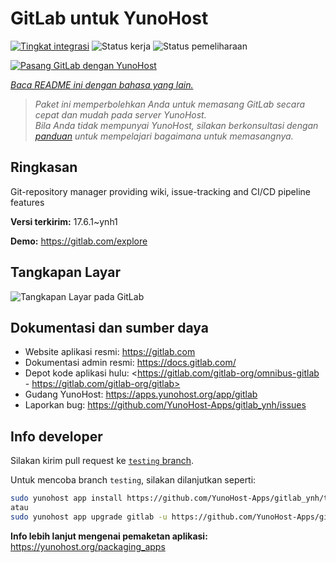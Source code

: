 <!--
N.B.: README ini dibuat secara otomatis oleh <https://github.com/YunoHost/apps/tree/master/tools/readme_generator>
Ini TIDAK boleh diedit dengan tangan.
-->

# GitLab untuk YunoHost

[![Tingkat integrasi](https://apps.yunohost.org/badge/integration/gitlab)](https://ci-apps.yunohost.org/ci/apps/gitlab/)
![Status kerja](https://apps.yunohost.org/badge/state/gitlab)
![Status pemeliharaan](https://apps.yunohost.org/badge/maintained/gitlab)

[![Pasang GitLab dengan YunoHost](https://install-app.yunohost.org/install-with-yunohost.svg)](https://install-app.yunohost.org/?app=gitlab)

*[Baca README ini dengan bahasa yang lain.](./ALL_README.md)*

> *Paket ini memperbolehkan Anda untuk memasang GitLab secara cepat dan mudah pada server YunoHost.*  
> *Bila Anda tidak mempunyai YunoHost, silakan berkonsultasi dengan [panduan](https://yunohost.org/install) untuk mempelajari bagaimana untuk memasangnya.*

## Ringkasan

Git-repository manager providing wiki, issue-tracking and CI/CD pipeline features

**Versi terkirim:** 17.6.1~ynh1

**Demo:** <https://gitlab.com/explore>

## Tangkapan Layar

![Tangkapan Layar pada GitLab](./doc/screenshots/GitLab_running_11.0_(2018-07).png)

## Dokumentasi dan sumber daya

- Website aplikasi resmi: <https://gitlab.com>
- Dokumentasi admin resmi: <https://docs.gitlab.com/>
- Depot kode aplikasi hulu: <https://gitlab.com/gitlab-org/omnibus-gitlab - https://gitlab.com/gitlab-org/gitlab>
- Gudang YunoHost: <https://apps.yunohost.org/app/gitlab>
- Laporkan bug: <https://github.com/YunoHost-Apps/gitlab_ynh/issues>

## Info developer

Silakan kirim pull request ke [`testing` branch](https://github.com/YunoHost-Apps/gitlab_ynh/tree/testing).

Untuk mencoba branch `testing`, silakan dilanjutkan seperti:

```bash
sudo yunohost app install https://github.com/YunoHost-Apps/gitlab_ynh/tree/testing --debug
atau
sudo yunohost app upgrade gitlab -u https://github.com/YunoHost-Apps/gitlab_ynh/tree/testing --debug
```

**Info lebih lanjut mengenai pemaketan aplikasi:** <https://yunohost.org/packaging_apps>
